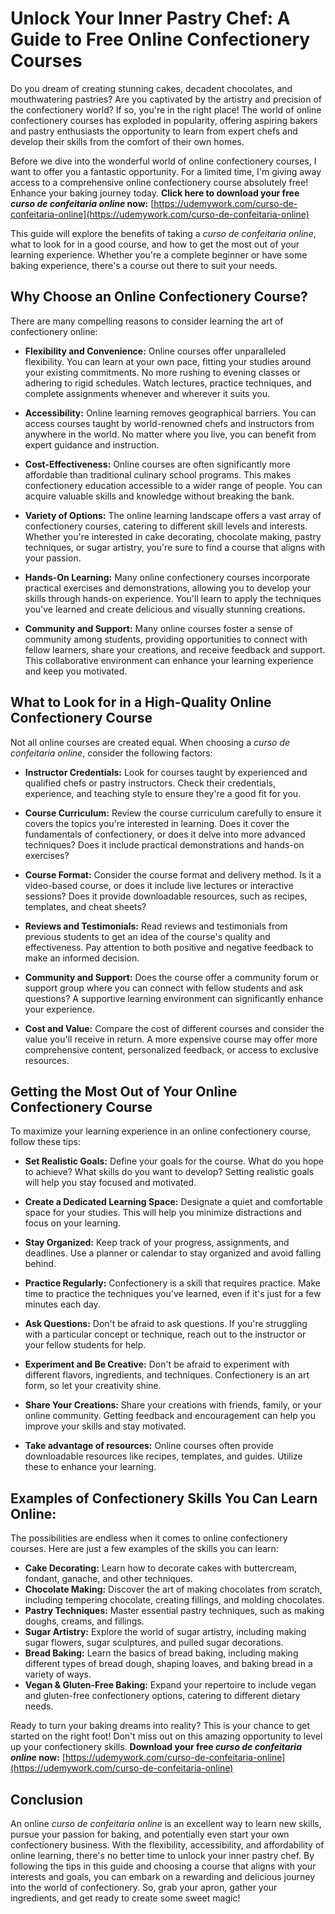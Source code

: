 # Unlock Your Inner Pastry Chef: A Guide to Free Online Confectionery Courses

Do you dream of creating stunning cakes, decadent chocolates, and mouthwatering pastries? Are you captivated by the artistry and precision of the confectionery world? If so, you're in the right place! The world of online confectionery courses has exploded in popularity, offering aspiring bakers and pastry enthusiasts the opportunity to learn from expert chefs and develop their skills from the comfort of their own homes.

Before we dive into the wonderful world of online confectionery courses, I want to offer you a fantastic opportunity. For a limited time, I'm giving away access to a comprehensive online confectionery course absolutely free! Enhance your baking journey today. **Click here to download your free *curso de confeitaria online* now:** [https://udemywork.com/curso-de-confeitaria-online](https://udemywork.com/curso-de-confeitaria-online)

This guide will explore the benefits of taking a *curso de confeitaria online*, what to look for in a good course, and how to get the most out of your learning experience. Whether you're a complete beginner or have some baking experience, there's a course out there to suit your needs.

## Why Choose an Online Confectionery Course?

There are many compelling reasons to consider learning the art of confectionery online:

*   **Flexibility and Convenience:** Online courses offer unparalleled flexibility. You can learn at your own pace, fitting your studies around your existing commitments. No more rushing to evening classes or adhering to rigid schedules. Watch lectures, practice techniques, and complete assignments whenever and wherever it suits you.

*   **Accessibility:** Online learning removes geographical barriers. You can access courses taught by world-renowned chefs and instructors from anywhere in the world. No matter where you live, you can benefit from expert guidance and instruction.

*   **Cost-Effectiveness:** Online courses are often significantly more affordable than traditional culinary school programs. This makes confectionery education accessible to a wider range of people. You can acquire valuable skills and knowledge without breaking the bank.

*   **Variety of Options:** The online learning landscape offers a vast array of confectionery courses, catering to different skill levels and interests. Whether you're interested in cake decorating, chocolate making, pastry techniques, or sugar artistry, you're sure to find a course that aligns with your passion.

*   **Hands-On Learning:** Many online confectionery courses incorporate practical exercises and demonstrations, allowing you to develop your skills through hands-on experience. You'll learn to apply the techniques you've learned and create delicious and visually stunning creations.

*   **Community and Support:** Many online courses foster a sense of community among students, providing opportunities to connect with fellow learners, share your creations, and receive feedback and support. This collaborative environment can enhance your learning experience and keep you motivated.

## What to Look for in a High-Quality Online Confectionery Course

Not all online courses are created equal. When choosing a *curso de confeitaria online*, consider the following factors:

*   **Instructor Credentials:** Look for courses taught by experienced and qualified chefs or pastry instructors. Check their credentials, experience, and teaching style to ensure they're a good fit for you.

*   **Course Curriculum:** Review the course curriculum carefully to ensure it covers the topics you're interested in learning. Does it cover the fundamentals of confectionery, or does it delve into more advanced techniques? Does it include practical demonstrations and hands-on exercises?

*   **Course Format:** Consider the course format and delivery method. Is it a video-based course, or does it include live lectures or interactive sessions? Does it provide downloadable resources, such as recipes, templates, and cheat sheets?

*   **Reviews and Testimonials:** Read reviews and testimonials from previous students to get an idea of the course's quality and effectiveness. Pay attention to both positive and negative feedback to make an informed decision.

*   **Community and Support:** Does the course offer a community forum or support group where you can connect with fellow students and ask questions? A supportive learning environment can significantly enhance your experience.

*   **Cost and Value:** Compare the cost of different courses and consider the value you'll receive in return. A more expensive course may offer more comprehensive content, personalized feedback, or access to exclusive resources.

## Getting the Most Out of Your Online Confectionery Course

To maximize your learning experience in an online confectionery course, follow these tips:

*   **Set Realistic Goals:** Define your goals for the course. What do you hope to achieve? What skills do you want to develop? Setting realistic goals will help you stay focused and motivated.

*   **Create a Dedicated Learning Space:** Designate a quiet and comfortable space for your studies. This will help you minimize distractions and focus on your learning.

*   **Stay Organized:** Keep track of your progress, assignments, and deadlines. Use a planner or calendar to stay organized and avoid falling behind.

*   **Practice Regularly:** Confectionery is a skill that requires practice. Make time to practice the techniques you've learned, even if it's just for a few minutes each day.

*   **Ask Questions:** Don't be afraid to ask questions. If you're struggling with a particular concept or technique, reach out to the instructor or your fellow students for help.

*   **Experiment and Be Creative:** Don't be afraid to experiment with different flavors, ingredients, and techniques. Confectionery is an art form, so let your creativity shine.

*   **Share Your Creations:** Share your creations with friends, family, or your online community. Getting feedback and encouragement can help you improve your skills and stay motivated.

*   **Take advantage of resources:** Online courses often provide downloadable resources like recipes, templates, and guides. Utilize these to enhance your learning.

## Examples of Confectionery Skills You Can Learn Online:

The possibilities are endless when it comes to online confectionery courses. Here are just a few examples of the skills you can learn:

*   **Cake Decorating:** Learn how to decorate cakes with buttercream, fondant, ganache, and other techniques.
*   **Chocolate Making:** Discover the art of making chocolates from scratch, including tempering chocolate, creating fillings, and molding chocolates.
*   **Pastry Techniques:** Master essential pastry techniques, such as making doughs, creams, and fillings.
*   **Sugar Artistry:** Explore the world of sugar artistry, including making sugar flowers, sugar sculptures, and pulled sugar decorations.
*   **Bread Baking:** Learn the basics of bread baking, including making different types of bread dough, shaping loaves, and baking bread in a variety of ways.
*   **Vegan & Gluten-Free Baking:** Expand your repertoire to include vegan and gluten-free confectionery options, catering to different dietary needs.

Ready to turn your baking dreams into reality? This is your chance to get started on the right foot! Don't miss out on this amazing opportunity to level up your confectionery skills. **Download your free *curso de confeitaria online* now:** [https://udemywork.com/curso-de-confeitaria-online](https://udemywork.com/curso-de-confeitaria-online)

## Conclusion

An online *curso de confeitaria online* is an excellent way to learn new skills, pursue your passion for baking, and potentially even start your own confectionery business. With the flexibility, accessibility, and affordability of online learning, there's no better time to unlock your inner pastry chef. By following the tips in this guide and choosing a course that aligns with your interests and goals, you can embark on a rewarding and delicious journey into the world of confectionery. So, grab your apron, gather your ingredients, and get ready to create some sweet magic!
